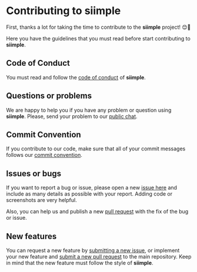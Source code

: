 # Contributing to siimple

First, thanks a lot for taking the time to contribute to the **siimple** project! :blush::tada:

Here you have the guidelines that you must read before start contributing to **siimple**.

## Code of Conduct

You must read and follow the [code of conduct](./CODE_OF_CONDUCT.md) of **siimple**.

## Questions or problems

We are happy to help you if you have any problem or question using **siimple**. Please, send your problem to our [public chat](https://gitter.im/siimple/siimple).

## Commit Convention

If you contribute to our code, make sure that all of your commit messages follows our [commit convention](./COMMIT_CONVENTION.md).

## Issues or bugs

If you want to report a bug or issue, please open a new [issue here](https://github.com/siimple/siimple/issues) and include as many details as possible with your report. Adding code or screenshots are very helpful.

Also, you can help us and publish a new [pull request](https://github.com/siimple/siimple/pulls) with the fix of the bug or issue.

## New features

You can request a new feature by [submitting a new issue](https://github.com/siimple/siimple/issues), or implement your new feature and [submit a new pull request](https://github.com/siimple/siimple/pulls) to the main repository. Keep in mind that the new feature must follow the style of **siimple**.
